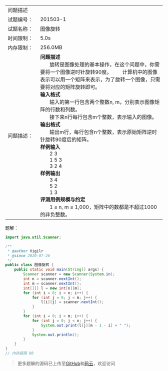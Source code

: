 <table width="1265">
    <col width="219.00" />
    <col width="1046" />
    <tr>
        <td colspan="2">问题描述</td>
    </tr>
    <tr>
        <td>试题编号：</td>
        <td align=left>
201503-1
        </td>
    </tr>
    <tr>
        <td>试题名称：</td>
        <td align=left>
图像旋转
        </td>
    </tr>
    <tr>
        <td>时间限制：</td>
        <td align=left>5.0s</td>
    </tr>
    <tr>
        <td>内存限制：</td>
        <td align=left>256.0MB</td>
    </tr>
    <tr>
        <td>问题描述：</td>
        <td align=left><b>问题描述</b>
        <br/>
            &nbsp;&nbsp;&nbsp;&nbsp;&nbsp;&nbsp;
旋转是图像处理的基本操作，在这个问题中，你需要将一个图像逆时针旋转90度。
            &nbsp;&nbsp;&nbsp;&nbsp;&nbsp;&nbsp;
计算机中的图像表示可以用一个矩阵来表示，为了旋转一个图像，只需要将对应的矩阵旋转即可。
        <br/>
            <b>输入格式</b><br/>
            &nbsp;&nbsp;&nbsp;&nbsp;&nbsp;&nbsp;
输入的第一行包含两个整数n, m，分别表示图像矩阵的行数和列数。
            <br/>
            &nbsp;&nbsp;&nbsp;&nbsp;&nbsp;&nbsp;
接下来n行每行包含m个整数，表示输入的图像。
            <br/>
            <b>输出格式</b><br/>
            &nbsp;&nbsp;&nbsp;&nbsp;&nbsp;&nbsp;
输出m行，每行包含n个整数，表示原始矩阵逆时针旋转90度后的矩阵。
            <br/>
            <b>样例输入</b>
            <br />
            &nbsp;&nbsp;&nbsp;&nbsp;&nbsp;&nbsp;
2 3
            <br />
            &nbsp;&nbsp;&nbsp;&nbsp;&nbsp;&nbsp;
1 5 3
            <br />
            &nbsp;&nbsp;&nbsp;&nbsp;&nbsp;&nbsp;
3 2 4
            <br/>
            <b>样例输出</b>
            <br />
            &nbsp;&nbsp;&nbsp;&nbsp;&nbsp;&nbsp;
3 4
            <br />
            &nbsp;&nbsp;&nbsp;&nbsp;&nbsp;&nbsp;
5 2
            <br />
            &nbsp;&nbsp;&nbsp;&nbsp;&nbsp;&nbsp;
1 3
            <br/>
            <b>评测用例规模与约定</b>
            <br/>
            &nbsp;&nbsp;&nbsp;&nbsp;&nbsp;&nbsp;
            1 ≤ n, m ≤ 1,000，矩阵中的数都是不超过1000的非负整数。
        </td>
    </tr>
</table>


题解：

```java
import java.util.Scanner;

/**
 * @author Vigilr
 * @since 2020-07-26
 */
public class 图像旋转 {
    public static void main(String[] args) {
        Scanner scanner = new Scanner(System.in);
        int n = scanner.nextInt();
        int m = scanner.nextInt();
        int[][] l = new int[n][m];
        for (int i = 0; i < n; i++) {
            for (int j = 0; j < m; j++) {
                l[i][j] = scanner.nextInt();
            }
        }
        for (int i = 0; i < m; i++) {
            for (int j = 0; j < n; j++) {
                System.out.print(l[j][m - 1 - i] + " ");
            }
            System.out.println();
        }
    }
}
// 内存超限 80
```

> 更多题解的源码已上传至[GitHub](https://github.com/eternidad33/csp)和[码云](https://gitee.com/eternidad33/csp)，欢迎访问

